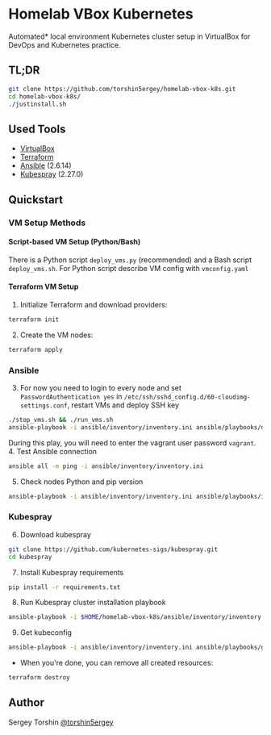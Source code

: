 # Homelab VBox Kubernetes

Automated* local environment Kubernetes cluster setup in VirtualBox for DevOps and Kubernetes practice.

## TL;DR

```bash
git clone https://github.com/torshin5ergey/homelab-vbox-k8s.git
cd homelab-vbox-k8s/
./justinstall.sh
```

## Used Tools

- [VirtualBox](https://www.virtualbox.org/wiki/Downloads)
- [Terraform](https://www.terraform.io/downloads.html)
- [Ansible]() (2.6.14)
- [Kubespray](https://github.com/kubernetes-sigs/kubespray) (2.27.0)

## Quickstart

### VM Setup Methods

#### Script-based VM Setup (Python/Bash)

There is a Python script `deploy_vms.py` (recommended) and a Bash script `deploy_vms.sh`.
For Python script describe VM config with `vmconfig.yaml`

#### Terraform VM Setup

1. Initialize Terraform and download providers:
```bash
terraform init
```
2. Create the VM nodes:
```bash
terraform apply
```

### Ansible

3. For now you need to login to every node and set `PasswordAuthentication yes` in `/etc/ssh/sshd_config.d/60-cloudimg-settings.conf`, restart VMs and deploy SSH key
```bash
./stop_vms.sh && ./run_vms.sh
ansible-playbook -i ansible/inventory/inventory.ini ansible/playbooks/deploy-ssh-keys.yaml
```
During this play, you will need to enter the vagrant user password `vagrant`.
4. Test Ansible connection
```bash
ansible all -m ping -i ansible/inventory/inventory.ini
```
5. Check nodes Python and pip version
```bash
ansible-playbook -i ansible/inventory/inventory.ini ansible/playbooks/install-python-pip.yaml
```

### Kubespray

6. Download kubespray
```bash
git clone https://github.com/kubernetes-sigs/kubespray.git
cd kubespray
```
7. Install Kubespray requirements
```bash
pip install -r requirements.txt
```
8. Run Kubespray cluster installation playbook
```bash
ansible-playbook -i $HOME/homelab-vbox-k8s/ansible/inventory/inventory.ini cluster.yml -b -v @ansible/vars/kubespray/k8s-cluster.yml
```
9. Get kubeconfig
```bash
ansible-playbook -i ansible/inventory/inventory.ini ansible/playbooks/get-kubeconfig.yaml
```
- When you're done, you can remove all created resources:
```bash
terraform destroy
```

## Author
Sergey Torshin [@torshin5ergey](https://github.com/torshin5ergey)
